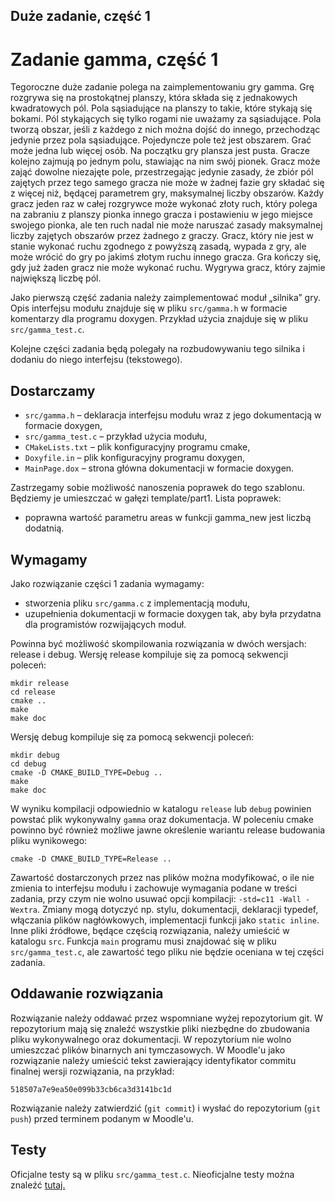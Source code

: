 ## Duże zadanie, część 1

# Zadanie gamma, część 1

Tegoroczne duże zadanie polega na zaimplementowaniu gry gamma. Grę rozgrywa się na prostokątnej planszy,
która składa się z jednakowych kwadratowych pól. Pola sąsiadujące na planszy to takie, które stykają się bokami.
Pól stykających się tylko rogami nie uważamy za sąsiadujące. Pola tworzą obszar, jeśli z każdego z nich można
dojść do innego, przechodząc jedynie przez pola sąsiadujące. Pojedyncze pole też jest obszarem. Grać może
jedna lub więcej osób. Na początku gry plansza jest pusta. Gracze kolejno zajmują po jednym polu, stawiając na
nim swój pionek. Gracz może zająć dowolne niezajęte pole, przestrzegając jedynie zasady, że zbiór pól zajętych
przez tego samego gracza nie może w żadnej fazie gry składać się z więcej niż, będącej parametrem gry,
maksymalnej liczby obszarów. Każdy gracz jeden raz w całej rozgrywce może wykonać złoty ruch, który polega
na zabraniu z planszy pionka innego gracza i postawieniu w jego miejsce swojego pionka, ale ten ruch nadal nie
może naruszać zasady maksymalnej liczby zajętych obszarów przez żadnego z graczy. Gracz, który nie jest w
stanie wykonać ruchu zgodnego z powyższą zasadą, wypada z gry, ale może wrócić do gry po jakimś złotym
ruchu innego gracza. Gra kończy się, gdy już żaden gracz nie może wykonać ruchu. Wygrywa gracz, który zajmie
największą liczbę pól.

Jako pierwszą część zadania należy zaimplementować moduł „silnika” gry. Opis interfejsu modułu znajduje się w
pliku `src/gamma.h` w formacie komentarzy dla programu doxygen. Przykład użycia znajduje się w pliku
`src/gamma_test.c`.

Kolejne części zadania będą polegały na rozbudowywaniu tego silnika i dodaniu do niego interfejsu (tekstowego).

## Dostarczamy

- `src/gamma.h` – deklaracja interfejsu modułu wraz z jego dokumentacją w formacie doxygen,
- `src/gamma_test.c` – przykład użycia modułu,
- `CMakeLists.txt` – plik konfiguracyjny programu cmake,
- `Doxyfile.in` – plik konfiguracyjny programu doxygen,
- `MainPage.dox` – strona główna dokumentacji w formacie doxygen.

Zastrzegamy sobie możliwość nanoszenia poprawek do tego szablonu. Będziemy je umieszczać w gałęzi
template/part1. Lista poprawek:
- poprawna wartość parametru areas w funkcji gamma_new jest liczbą dodatnią.

## Wymagamy

Jako rozwiązanie części 1 zadania wymagamy:

- stworzenia pliku `src/gamma.c` z implementacją modułu,
- uzupełnienia dokumentacji w formacie doxygen tak, aby była przydatna dla programistów rozwijających moduł.

Powinna być możliwość skompilowania rozwiązania w dwóch wersjach: release i debug. Wersję release
kompiluje się za pomocą sekwencji poleceń:
```
mkdir release
cd release
cmake ..
make
make doc
```
Wersję debug kompiluje się za pomocą sekwencji poleceń:
```
mkdir debug
cd debug
cmake -D CMAKE_BUILD_TYPE=Debug ..
make
make doc
```

W wyniku kompilacji odpowiednio w katalogu `release` lub `debug` powinien powstać plik wykonywalny `gamma`
oraz dokumentacja. W poleceniu cmake powinno być również możliwe jawne określenie wariantu release
budowania pliku wynikowego:

```
cmake -D CMAKE_BUILD_TYPE=Release ..
```

Zawartość dostarczonych przez nas plików można modyfikować, o ile nie zmienia to interfejsu modułu i
zachowuje wymagania podane w treści zadania, przy czym nie wolno usuwać opcji kompilacji:
`-std=c11 -Wall -Wextra`. Zmiany mogą dotyczyć np. stylu, dokumentacji, deklaracji typedef, włączania plików
nagłówkowych, implementacji funkcji jako `static inline`. Inne pliki źródłowe, będące częścią rozwiązania,
należy umieścić w katalogu `src`. Funkcja `main` programu musi znajdować się w pliku `src/gamma_test.c`, ale
zawartość tego pliku nie będzie oceniana w tej części zadania.

## Oddawanie rozwiązania


Rozwiązanie należy oddawać przez wspomniane wyżej repozytorium git. W repozytorium mają się znaleźć
wszystkie pliki niezbędne do zbudowania pliku wykonywalnego oraz dokumentacji. W repozytorium nie wolno
umieszczać plików binarnych ani tymczasowych. W Moodle'u jako rozwiązanie należy umieścić tekst zawierający
identyfikator commitu finalnej wersji rozwiązania, na przykład:

```
518507a7e9ea50e099b33cb6ca3d3141bc1d
```

Rozwiązanie należy zatwierdzić (`git commit`) i wysłać do repozytorium (`git push`) przed terminem podanym
w Moodle'u.

## Testy
Oficjalne testy są w pliku `src/gamma_test.c`. Nieoficjalne testy można znaleźć [tutaj.](https://github.com/gavjan/gamma/releases/tag/part1_test)
